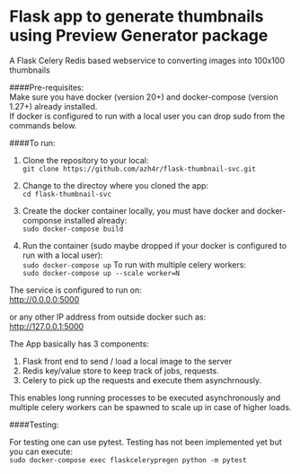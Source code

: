 # Flask app to generate thumbnails using Preview Generator package

A Flask Celery Redis based webservice to converting images into 100x100 thumbnails

####Pre-requisites:  
    Make sure you have docker (version 20+) and docker-compose (version 1.27+) already installed.  
    If docker is configured to run with a local user you can drop sudo from the commands below. 

####To run:

1. Clone the repository to your local:  
    `git clone https://github.com/azh4r/flask-thumbnail-svc.git`

2. Change to the directoy where you cloned the app:  
    `cd flask-thumbnail-svc`

2. Create the docker container locally, you must have docker and docker-componse installed already:  
    `sudo docker-compose build`

3. Run the container (sudo maybe dropped if your docker is configured to run with a local user):  
    `sudo docker-compose up`
    To run with multiple celery workers:  
    `sudo docker-compose up --scale worker=N`

The service is configured to run on:   
    http://0.0.0.0:5000

or any other IP address from outside docker such as:  
    http://127.0.0.1:5000 

The App basically has 3 components:
1. Flask front end to send / load a local image to the server
2. Redis key/value store to keep track of jobs, requests.
3. Celery to pick up the requests and execute them asynchrnously. 

This enables long running processes to be executed asynchronously and multiple celery workers can be spawned to scale up in case of higher loads.

####Testing:

For testing one can use pytest.  Testing has not been implemented yet but you can execute:  
    `sudo docker-compose exec flaskcelerypregen python -m pytest`
